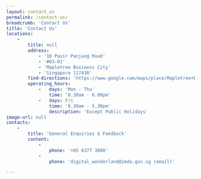 ```yaml
---
layout: contact_us
permalink: /contact-us/
breadcrumb: 'Contact Us'
title: 'Contact Us'
locations:
    -
        title: null
        address:
            - '10 Pasir Panjang Road'
            - '#03-01'
            - 'Mapletree Business City'
            - 'Singapore 117438'
        find-directions: 'https://www.google.com/maps/place/Mapletree+Business+City/@1.2742257,103.7977634,17z/data=!4m8!1m2!2m1!1s10+Pasir+Panjang+Road+%2310-01+Mapletree+Business+City+Singapore+117438!3m4!1s0x31da1bc1c1bb8d11:0xe0eb605f8b2ff167!8m2!3d1.2741967!4d103.7999602'
        operating_hours:
            -   days: 'Mon - Thu'
                time: '8.30am - 6.00pm'
            -   days: Fri
                time: '8.30am - 5.30pm'
                description: 'Except Public Holidays'
image-url: null
contacts:
    -
        title: 'General Enquiries & Feedback'
        content:
            -
                phone: '+65 6377 3800'
            -
                phone: 'digital_wonderland@imda.gov.sg (email)'

---
```




